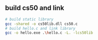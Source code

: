 ## build cs50 and link
``` bash
# build static library
gcc -shared -o cs50lib.dll cs50.c 
# build hello.c and link library
gcc -o hello.exe .\hello.c -L. -lcs50lib
```